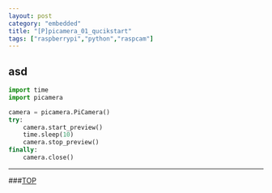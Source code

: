 ```yaml
---
layout: post
category: "embedded"
title: "[P]picamera_01_qucikstart"
tags: ["raspberrypi","python","raspcam"]
---
```


<a name="top"></a>
##   asd



```python
import time
import picamera

camera = picamera.PiCamera()
try:
    camera.start_preview()
    time.sleep(10)
    camera.stop_preview()
finally:
    camera.close()
```

- - - 

###[TOP](#top)
